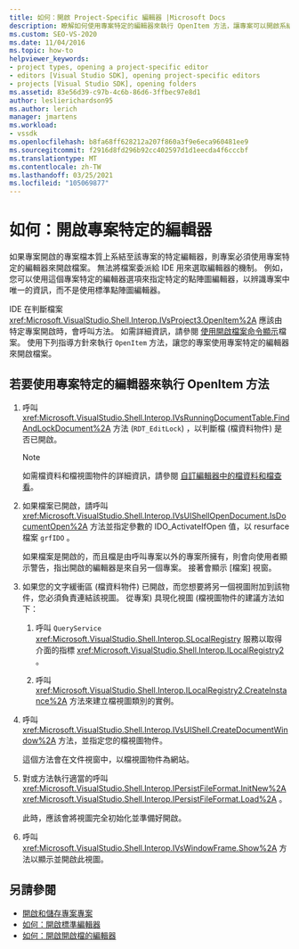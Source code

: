 ```yaml
---
title: 如何：開啟 Project-Specific 編輯器 |Microsoft Docs
description: 瞭解如何使用專案特定的編輯器來執行 OpenItem 方法，讓專案可以開啟系結至該專案之編輯器的檔案。
ms.custom: SEO-VS-2020
ms.date: 11/04/2016
ms.topic: how-to
helpviewer_keywords:
- project types, opening a project-specific editor
- editors [Visual Studio SDK], opening project-specific editors
- projects [Visual Studio SDK], opening folders
ms.assetid: 83e56d39-c97b-4c6b-86d6-3ffbec97e8d1
author: leslierichardson95
ms.author: lerich
manager: jmartens
ms.workload:
- vssdk
ms.openlocfilehash: b8fa68ff628212a207f860a3f9e6eca960481ee9
ms.sourcegitcommit: f2916d8fd296b92cc402597d1d1eecda4f6cccbf
ms.translationtype: MT
ms.contentlocale: zh-TW
ms.lasthandoff: 03/25/2021
ms.locfileid: "105069877"
---
```

# <a name="how-to-open-project-specific-editors"></a>如何：開啟專案特定的編輯器
如果專案開啟的專案檔本質上系結至該專案的特定編輯器，則專案必須使用專案特定的編輯器來開啟檔案。 無法將檔案委派給 IDE 用來選取編輯器的機制。 例如，您可以使用這個專案特定的編輯器選項來指定特定的點陣圖編輯器，以辨識專案中唯一的資訊，而不是使用標準點陣圖編輯器。

 IDE 在判斷檔案 <xref:Microsoft.VisualStudio.Shell.Interop.IVsProject3.OpenItem%2A> 應該由特定專案開啟時，會呼叫方法。 如需詳細資訊，請參閱 [使用開啟檔案命令顯示](../extensibility/internals/displaying-files-by-using-the-open-file-command.md)檔案。 使用下列指導方針來執行 `OpenItem` 方法，讓您的專案使用專案特定的編輯器來開啟檔案。

## <a name="to-implement-the-openitem-method-with-a-project-specific-editor"></a>若要使用專案特定的編輯器來執行 OpenItem 方法

1. 呼叫 <xref:Microsoft.VisualStudio.Shell.Interop.IVsRunningDocumentTable.FindAndLockDocument%2A> 方法 (`RDT_EditLock`) ，以判斷檔 (檔資料物件) 是否已開啟。

    > [!NOTE]
    > 如需檔資料和檔視圖物件的詳細資訊，請參閱 [自訂編輯器中的檔資料和檔查看](../extensibility/document-data-and-document-view-in-custom-editors.md)。

2. 如果檔案已開啟，請呼叫 <xref:Microsoft.VisualStudio.Shell.Interop.IVsUIShellOpenDocument.IsDocumentOpen%2A> 方法並指定參數的 IDO_ActivateIfOpen 值，以 resurface 檔案 `grfIDO` 。

     如果檔案是開啟的，而且檔是由呼叫專案以外的專案所擁有，則會向使用者顯示警告，指出開啟的編輯器是來自另一個專案。 接著會顯示 [檔案] 視窗。

3. 如果您的文字緩衝區 (檔資料物件) 已開啟，而您想要將另一個視圖附加到該物件，您必須負責連結該視圖。 從專案) 具現化視圖 (檔視圖物件的建議方法如下：

    1. 呼叫 `QueryService` <xref:Microsoft.VisualStudio.Shell.Interop.SLocalRegistry> 服務以取得介面的指標 <xref:Microsoft.VisualStudio.Shell.Interop.ILocalRegistry2> 。

    2. 呼叫 <xref:Microsoft.VisualStudio.Shell.Interop.ILocalRegistry2.CreateInstance%2A> 方法來建立檔視圖類別的實例。

4. 呼叫 <xref:Microsoft.VisualStudio.Shell.Interop.IVsUIShell.CreateDocumentWindow%2A> 方法，並指定您的檔視圖物件。

     這個方法會在文件視窗中，以檔視圖物件為網站。

5. 對或方法執行適當的呼叫 <xref:Microsoft.VisualStudio.Shell.Interop.IPersistFileFormat.InitNew%2A> <xref:Microsoft.VisualStudio.Shell.Interop.IPersistFileFormat.Load%2A> 。

     此時，應該會將視圖完全初始化並準備好開啟。

6. 呼叫 <xref:Microsoft.VisualStudio.Shell.Interop.IVsWindowFrame.Show%2A> 方法以顯示並開啟此視圖。

## <a name="see-also"></a>另請參閱
- [開啟和儲存專案專案](../extensibility/internals/opening-and-saving-project-items.md)
- [如何：開啟標準編輯器](../extensibility/how-to-open-standard-editors.md)
- [如何：開啟開啟檔的編輯器](../extensibility/how-to-open-editors-for-open-documents.md)
